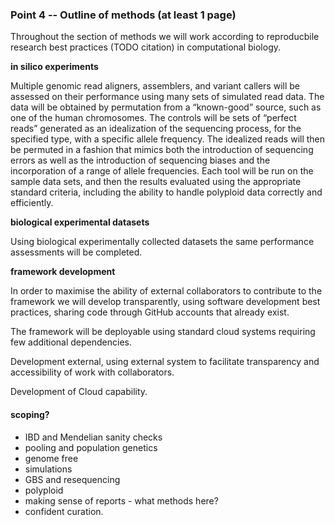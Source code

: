 ### Point 4 -- Outline of methods (at least 1 page)

Throughout the section of methods we will work according to reproducbile research best practices (TODO citation) in computational biology.

**in silico experiments**

Multiple genomic read aligners, assemblers, and variant callers will be assessed on their performance using many sets of simulated read data. The data will be obtained by permutation from a “known-good” source, such as one of the human chromosomes. The controls will be sets of “perfect reads” generated as an idealization of the sequencing process, for the specified type, with a specific allele frequency. The idealized reads will then be permuted in a fashion that mimics both the introduction of sequencing errors as well as the introduction of sequencing biases and the incorporation of a range of allele frequencies. Each tool will be run on the sample data sets, and then the results evaluated using the appropriate standard criteria, including the ability to handle polyploid data correctly and efficiently.

**biological experimental datasets**

Using biological experimentally collected datasets the same performance assessments will be completed.

**framework development**

In order to maximise the ability of external collaborators to contribute to the framework we will develop transparently, using software development best practices, sharing code through GitHub accounts that already exist.

The framework will be deployable using standard cloud systems requiring few additional dependencies.


Development external, using external system to facilitate transparency and accessibility of work with collaborators.

Development of Cloud capability.


#### scoping?

* IBD and Mendelian sanity checks
* pooling and population genetics
* genome free
* simulations
* GBS and resequencing
* polyploid
* making sense of reports - what methods here?
* confident curation.
